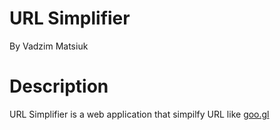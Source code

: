 # URL Simplifier
By Vadzim Matsiuk
# Description
URL Simplifier is a web application that simpilfy URL like [goo.gl][link]

[link]: <https://goo.gl/>
